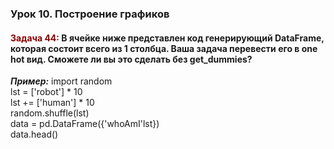 ### Урок 10. Построение графиков ###
#### <span style="color:#8B0000">Задача 44:</span> В ячейке ниже представлен код генерирующий DataFrame, которая состоит всего из 1 столбца. Ваша задача перевести его в one hot вид. Сможете ли вы это сделать без get_dummies? ####

*__Пример:__*
import random  
lst = ['robot'] * 10  
lst += ['human'] * 10  
random.shuffle(lst)  
data = pd.DataFrame({'whoAmI'lst})  
data.head()   

